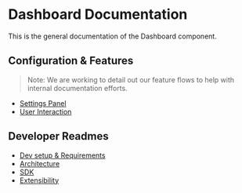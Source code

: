 [Dev setup & Requirements]: dev-setup.md
[Settings Panel]: admin-dashboard.md
[User Interaction]: user-interaction.md
[Architecture]: https://github.com/opendatahub-io/architecture-decision-records/blob/main/documentation/components/dashboard/README.md
[SDK]: SDK.md
[Extensibility]: extensibility.md

# Dashboard Documentation

This is the general documentation of the Dashboard component.

## Configuration & Features

> Note: We are working to detail out our feature flows to help with internal documentation efforts.

* [Settings Panel]
* [User Interaction]

## Developer Readmes

* [Dev setup & Requirements]
* [Architecture]
* [SDK]
* [Extensibility]

